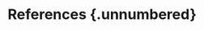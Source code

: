# References {.unnumbered}

<!-- -->

[freertos]:        http://www.freertos.org
[linux]:           http://www.elinux.org
[vxworks]:         http://www.windriver.com/products/vxworks
[wince]:           http://www.microsoft.com/windowsembedded
[omap4460]:        http://www.ti.com/product/omap4460
[mpu9150]:         http://www.invensense.com/mems/gyro/mpu9150.html
[ov5640]:          http://www.ovt.com/products/sensor.php?id=93
[open]:            http://linux.die.net/man/2/open
[select]:          http://linux.die.net/man/2/select
[poll]:            http://linux.die.net/man/2/poll
[ioctl]:           http://linux.die.net/man/2/ioctl
[read]:            http://linux.die.net/man/2/read
[write]:           http://linux.die.net/man/2/write
[mmap]:            http://linux.die.net/man/2/mmap
[udev]:            http://linux.die.net/man/8/udev
[mknod]:           http://linux.die.net/man/1/mknod
[querycap]:        http://linuxtv.org/downloads/v4l-dvb-apis/vidioc-querycap.html
[gfmt]:            http://linuxtv.org/downloads/v4l-dvb-apis/vidioc-g-fmt.html
[reqbufs]:         http://linuxtv.org/downloads/v4l-dvb-apis/vidioc-reqbufs.html
[querybuf]:        http://linuxtv.org/downloads/v4l-dvb-apis/vidioc-querybuf.html
[qbuf]:            http://linuxtv.org/downloads/v4l-dvb-apis/vidioc-qbuf.html
[streamon]:        http://linuxtv.org/downloads/v4l-dvb-apis/vidioc-streamon.html
[linuxtv]:         http://linuxtv.org
[v4l2api]:         http://linuxtv.org/downloads/v4l-dvb-apis
[bt601]:           http://www.itu.int/rec/R-REC-BT.601/en
[gstreamer]:       http://gstreamer.freedesktop.org
[tiomap]:          https://launchpad.net/~tiomap-dev/+archive/omap-trunk
[libjpeg]:         http://www.libjpeg-turbo.org/
[stty]:            http://linux.die.net/man/1/stty
[socat]:           http://linux.die.net/man/1/socat
[nmea0183]:        http://www.nmea.org/content/nmea_standards/nmea_0183_v_410.asp
[sphtrig]:         http://mathworld.wolfram.com/SphericalTrigonometry.html
[wgs84]:           http://earth-info.nga.mil/GandG/publications/tr8350.2/wgs84fin.pdf
[opengles]:        http://www.khronos.org/opengles/2_X
[freetype]:        http://www.freetype.org/
[pandaboard]:      http://pandaboard.org/
[bbb]:             http://beagleboard.org/products/beaglebone%20black
[senshub]:         http://www.ti.com/tool/boostxl-senshub
[geotiff]:         http://www.gisdevelopment.net/technology/ip/mi03117pf.htm
[usgs]:            http://ned.usgs.gov/index.html
[eurostat]:        http://epp.eurostat.ec.europa.eu/portal/page/portal/gisco_Geographical_information_maps/geodata/digital_elevation_model
[fwtools]:         http://fwtools.maptools.org/
[rhumb]:           http://www.progonos.com/furuti/MapProj/Normal/CartProp/Rhumb/rhumb.html
[mipi]:            http://mipi.org/specifications/camera-interface

